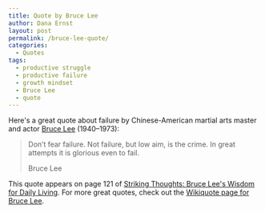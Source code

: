 ```yaml
---
title: Quote by Bruce Lee
author: Dana Ernst
layout: post
permalink: /bruce-lee-quote/
categories:
  - Quotes
tags:
  - productive struggle
  - productive failure
  - growth mindset
  - Bruce Lee
  - quote
---
```


Here's a great quote about failure by Chinese-American martial arts master and actor [Bruce Lee](https://en.wikipedia.org/wiki/Bruce_Lee) (1940–1973):

<blockquote>
<p>Don’t fear failure.  Not failure, but low aim, is the crime. In great attempts it is glorious even to fail.</p>
<footer>Bruce Lee</footer>
</blockquote>

This quote appears on page 121 of [Striking Thoughts: Bruce Lee's Wisdom for Daily Living](https://www.amazon.com/Bruce-Lee-Striking-Thoughts-Library/dp/0804834717).  For more great quotes, check out the [Wikiquote page for Bruce Lee](https://en.wikiquote.org/wiki/Bruce_Lee).
